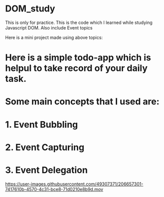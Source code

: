 # DOM_study
This is only for practice. This is the code which I learned while studying Javascript DOM. Also include Event topics

Here is a mini project made using above topics:
# Here is a simple todo-app which is helpul to take record of your daily task.
# Some main concepts that I used are:
# 1. Event Bubbling
# 2. Event Capturing
# 3. Event Delegation


https://user-images.githubusercontent.com/49307371/206657301-7417610b-4570-4c31-bce8-71d0210e8b9d.mov

